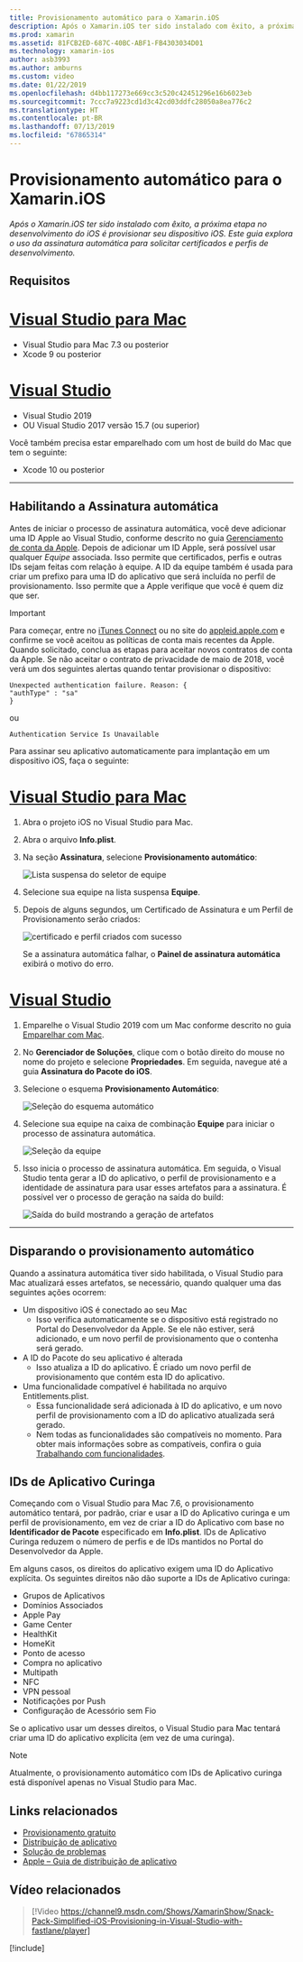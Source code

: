 ```yaml
---
title: Provisionamento automático para o Xamarin.iOS
description: Após o Xamarin.iOS ter sido instalado com êxito, a próxima etapa no desenvolvimento do iOS é provisionar seu dispositivo iOS. Este guia explora o uso da assinatura automática para solicitar certificados e perfis de desenvolvimento.
ms.prod: xamarin
ms.assetid: 81FCB2ED-687C-40BC-ABF1-FB4303034D01
ms.technology: xamarin-ios
author: asb3993
ms.author: amburns
ms.custom: video
ms.date: 01/22/2019
ms.openlocfilehash: d4bb117273e669cc3c520c42451296e16b6023eb
ms.sourcegitcommit: 7ccc7a9223cd1d3c42cd03ddfc28050a8ea776c2
ms.translationtype: HT
ms.contentlocale: pt-BR
ms.lasthandoff: 07/13/2019
ms.locfileid: "67865314"
---
```

# <a name="automatic-provisioning-for-xamarinios"></a>Provisionamento automático para o Xamarin.iOS

_Após o Xamarin.iOS ter sido instalado com êxito, a próxima etapa no desenvolvimento do iOS é provisionar seu dispositivo iOS. Este guia explora o uso da assinatura automática para solicitar certificados e perfis de desenvolvimento._

## <a name="requirements"></a>Requisitos

# <a name="visual-studio-for-mactabmacos"></a>[Visual Studio para Mac](#tab/macos)

- Visual Studio para Mac 7.3 ou posterior
- Xcode 9 ou posterior

# <a name="visual-studiotabwindows"></a>[Visual Studio](#tab/windows)

- Visual Studio 2019
- OU Visual Studio 2017 versão 15.7 (ou superior)

Você também precisa estar emparelhado com um host de build do Mac que tem o seguinte:

- Xcode 10 ou posterior

-----

## <a name="enabling-automatic-signing"></a>Habilitando a Assinatura automática

Antes de iniciar o processo de assinatura automática, você deve adicionar uma ID Apple ao Visual Studio, conforme descrito no guia [Gerenciamento de conta da Apple](~/cross-platform/macios/apple-account-management.md). Depois de adicionar um ID Apple, será possível usar qualquer _Equipe_ associada. Isso permite que certificados, perfis e outras IDs sejam feitas com relação à equipe. A ID da equipe também é usada para criar um prefixo para uma ID do aplicativo que será incluída no perfil de provisionamento. Isso permite que a Apple verifique que você é quem diz que ser.

> [!IMPORTANT]
> Para começar, entre no [iTunes Connect](https://itunesconnect.apple.com/) ou no site do [appleid.apple.com](https://appleid.apple.com) e confirme se você aceitou as políticas de conta mais recentes da Apple. Quando solicitado, conclua as etapas para aceitar novos contratos de conta da Apple. Se não aceitar o contrato de privacidade de maio de 2018, você verá um dos seguintes alertas quando tentar provisionar o dispositivo:
> ```
> Unexpected authentication failure. Reason: {
> "authType" : "sa"
> }
> ```
> ou
> ```
> Authentication Service Is Unavailable
> ```

Para assinar seu aplicativo automaticamente para implantação em um dispositivo iOS, faça o seguinte:

# <a name="visual-studio-for-mactabmacos"></a>[Visual Studio para Mac](#tab/macos)

1. Abra o projeto iOS no Visual Studio para Mac.

2. Abra o arquivo **Info.plist**.

3. Na seção **Assinatura**, selecione **Provisionamento automático**:

    ![Lista suspensa do seletor de equipe](automatic-provisioning-images/image2.png)

4. Selecione sua equipe na lista suspensa **Equipe**.

5. Depois de alguns segundos, um Certificado de Assinatura e um Perfil de Provisionamento serão criados:

    ![certificado e perfil criados com sucesso](automatic-provisioning-images/image5.png)

    Se a assinatura automática falhar, o **Painel de assinatura automática** exibirá o motivo do erro.

# <a name="visual-studiotabwindows"></a>[Visual Studio](#tab/windows)

1. Emparelhe o Visual Studio 2019 com um Mac conforme descrito no guia [Emparelhar com Mac](~/ios/get-started/installation/windows/connecting-to-mac/index.md).

2. No **Gerenciador de Soluções**, clique com o botão direito do mouse no nome do projeto e selecione **Propriedades**. Em seguida, navegue até a guia **Assinatura do Pacote do iOS**.

3. Selecione o esquema **Provisionamento Automático**:

    ![Seleção do esquema automático](automatic-provisioning-images/prov4.png)

4. Selecione sua equipe na caixa de combinação **Equipe** para iniciar o processo de assinatura automática.

    ![Seleção da equipe](automatic-provisioning-images/prov3.png)

5. Isso inicia o processo de assinatura automática. Em seguida, o Visual Studio tenta gerar a ID do aplicativo, o perfil de provisionamento e a identidade de assinatura para usar esses artefatos para a assinatura. É possível ver o processo de geração na saída do build:

    ![Saída do build mostrando a geração de artefatos](automatic-provisioning-images/prov5.png)

-----

## <a name="triggering-automatic-provisioning"></a>Disparando o provisionamento automático

Quando a assinatura automática tiver sido habilitada, o Visual Studio para Mac atualizará esses artefatos, se necessário, quando qualquer uma das seguintes ações ocorrem:

* Um dispositivo iOS é conectado ao seu Mac
    - Isso verifica automaticamente se o dispositivo está registrado no Portal do Desenvolvedor da Apple. Se ele não estiver, será adicionado, e um novo perfil de provisionamento que o contenha será gerado.
* A ID do Pacote do seu aplicativo é alterada
    - Isso atualiza a ID do aplicativo. É criado um novo perfil de provisionamento que contém esta ID do aplicativo.
* Uma funcionalidade compatível é habilitada no arquivo Entitlements.plist.
    - Essa funcionalidade será adicionada à ID do aplicativo, e um novo perfil de provisionamento com a ID do aplicativo atualizada será gerado.
    - Nem todas as funcionalidades são compatíveis no momento. Para obter mais informações sobre as compatíveis, confira o guia [Trabalhando com funcionalidades](~/ios/deploy-test/provisioning/capabilities/index.md).

## <a name="wildcard-app-ids"></a>IDs de Aplicativo Curinga

Começando com o Visual Studio para Mac 7.6, o provisionamento automático tentará, por padrão, criar e usar a ID do Aplicativo curinga e um perfil de provisionamento, em vez de criar a ID do Aplicativo com base no **Identificador de Pacote** especificado em **Info.plist**. IDs de Aplicativo Curinga reduzem o número de perfis e de IDs mantidos no Portal do Desenvolvedor da Apple.

Em alguns casos, os direitos do aplicativo exigem uma ID do Aplicativo explícita. Os seguintes direitos não dão suporte a IDs de Aplicativo curinga:

- Grupos de Aplicativos
- Domínios Associados
- Apple Pay
- Game Center
- HealthKit
- HomeKit
- Ponto de acesso
- Compra no aplicativo
- Multipath
- NFC
- VPN pessoal
- Notificações por Push
- Configuração de Acessório sem Fio

Se o aplicativo usar um desses direitos, o Visual Studio para Mac tentará criar uma ID do aplicativo explícita (em vez de uma curinga).

> [!NOTE]
> Atualmente, o provisionamento automático com IDs de Aplicativo curinga está disponível apenas no Visual Studio para Mac.

## <a name="related-links"></a>Links relacionados

- [Provisionamento gratuito](~/ios/get-started/installation/device-provisioning/free-provisioning.md)
- [Distribuição de aplicativo](~/ios/deploy-test/app-distribution/index.md)
- [Solução de problemas](~/ios/deploy-test/troubleshooting.md)
- [Apple – Guia de distribuição de aplicativo](https://developer.apple.com/library/ios/documentation/IDEs/Conceptual/AppDistributionGuide/Introduction/Introduction.html)

## <a name="related-video"></a>Vídeo relacionados

> [!Video https://channel9.msdn.com/Shows/XamarinShow/Snack-Pack-Simplified-iOS-Provisioning-in-Visual-Studio-with-fastlane/player]

[!include[](~/essentials/includes/xamarin-show-essentials.md)]
